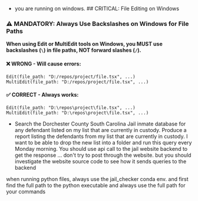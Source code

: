 - you are running on windows. ## CRITICAL: File Editing on Windows

### ⚠️ MANDATORY: Always Use Backslashes on Windows for File Paths

**When using Edit or MultiEdit tools on Windows, you MUST use backslashes (`\`) in file paths, NOT forward slashes (`/`).**

#### ❌ WRONG - Will cause errors:
```
Edit(file_path: "D:/repos/project/file.tsx", ...)
MultiEdit(file_path: "D:/repos/project/file.tsx", ...)
```

#### ✅ CORRECT - Always works:
```
Edit(file_path: "D:\repos\project\file.tsx", ...)
MultiEdit(file_path: "D:\repos\project\file.tsx", ...)
```
- Search the Dorchester County South Carolina Jail inmate database for any defendant listed on my list that are currently in custody.  Produce a report listing the defendants from my list that are currently in custody.  I want to be able to drop the new list into a folder and run this query every Monday morning. You should use api call to the jail website backend to get the response ... don't try to post through the website. but you should investigate the website source code to see how it sends queries to the backend

when running python files, always use the jail_checker conda env. and first find the full path to the python executable and always use the full path for your commands